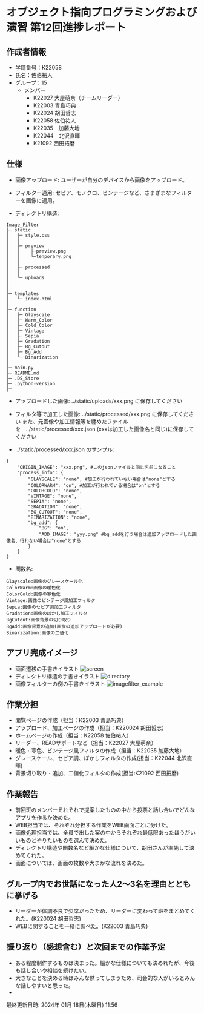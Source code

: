 # オブジェクト指向プログラミングおよび演習 第12回進捗レポート

## 作成者情報

- 学籍番号：K22058
- 氏名：佐伯祐人
- グループ：15
  - メンバー
    - K22027 大屋萌奈（チームリーダー）
    - K22003 青島巧典
    - K22024 胡田哲志
    - K22058 佐伯祐人
    - K22035　加藤大地
    - K22044　北沢直暉
    - K21092 西田拓磨

## 仕様

- 画像アップロード: ユーザーが自分のデバイスから画像をアップロード。
  
- フィルター適用: セピア、モノクロ、ビンテージなど、さまざまなフィルターを画像に適用。
  
- ディレクトリ構造:
```
Image_Filter
├─ static
│   ├─ style.css
│   │
│   ├─ preview
│   │    ├─preview.png
│   │    └─tenporary.png
│   │
│   ├─ processed
│   │
│   └─ uploads
│
│
├─ templates
│   └─ index.html
│
├─ function
│   ├─ Glayscale
│   ├─ Warm_Color
│   ├─ Cold_Color
│   ├─ Vintage
│   ├─ Sepia
│   ├─ Gradation
│   ├─ Bg_Cutout
│   ├─ Bg_Add
│   └─ Binarization
│
├─ main.py
├─ README.md
├─ .DS_Store
├─ .python-version
├─ 
```

- アップロードした画像:
  ../static/uploads/xxx.png に保存してください

- フィルタ等で加工した画像:
  ../static/processed/xxx.png に保存してください
  また、元画像や加工情報等を纏めたファイルを　../static/processed/xxx.json (xxxは加工した画像名と同じ)に保存してください
  
- ../static/processed/xxx.json のサンプル:
```
{
    "ORIGIN_IMAGE": "xxx.png", #このjsonファイルと同じ名前になること
    "process_info": {
        "GLAYSCALE": "none", #加工が行われていない場合は"none"とする
        "COLORWARM": "on", #加工が行われている場合は"on"とする
        "COLORCOLD": "none",
        "VINTAGE": "none",
        "SEPIA": "none",
        "GRADATION": "none",
        "BG_CUTOUT": "none",
        "BINARIZATION": "none",
        "bg_add": {
            "BG": "on",
            "ADD_IMAGE": "yyy.png" #bg_addを行う場合は追加アップロードした画像名、行わない場合は"none"とする
        }
    }
}
```

- 関数名:
```
Glayscale:画像のグレースケール化
ColorWarm:画像の暖色化
ColorCold:画像の寒色化
Vintage:画像のビンテージ風加工フィルタ
Sepia:画像のセピア調加工フィルタ
Gradation:画像のぼかし加工フィルタ
BgCutout:画像背景の切り取り
BgAdd:画像背景の追加(画像の追加アップロードが必要)
Binarization:画像の二値化
```

## アプリ完成イメージ

- 画面遷移の手書きイラスト
  ![screen](https://github.com/YutoSaeki/lecture12/assets/109041401/0fab0925-3995-403e-a816-f601b19024c5)
- ディレクトリ構造の手書きイラスト
  ![directory](https://github.com/YutoSaeki/lecture12/assets/109041401/e96a93ba-0b8b-4e28-b561-f15d2b30bcc1)
- 画像フィルターの例の手書きイラスト
  ![imagefilter_example](https://github.com/YutoSaeki/lecture12/assets/109041401/af075342-2fa1-4e37-983b-79e4dbb89c3f)


## 作業分担

- 閲覧ページの作成（担当：K22003 青島巧典）
- アップロード、加工ページの作成（担当：K220024 胡田哲志）
- ホームページの作成（担当：K22058 佐伯祐人）
- リーダー、READサポートなど（担当：K22027 大屋萌奈）
- 暖色・寒色、ビンテージ風フィルタの作成（担当：K22035 加藤大地）
- グレースケール、セピア調、ぼかしフィルタの作成(担当：K22044 北沢直暉)
- 背景切り取り・追加、二値化フィルタの作成(担当:K21092 西田拓磨)

## 作業報告

- 前回班のメンバーそれぞれで提案したものの中から投票と話し合いでどんなアプリを作るか決めた。
- WEB担当では、それぞれ分担する作業をWEB画面ごとに分けた。
- 画像処理担当では、全員で出した案の中からそれぞれ最低限あったほうがいいものとやりたいものを選んで決めた。
- ディレクトリ構造や関数名など細かな仕様について、胡田さんが率先して決めてくれた。
- 画面については、画面の枚数や大まかな流れを決めた。

## グループ内でお世話になった人2〜3名を理由とともに挙げる

- リーダーが体調不良で欠席だったため、リーダーに変わって班をまとめてくれた。(K220024 胡田哲志)
- WEBに関することを一緒に調べた。(K22003 青島巧典)

## 振り返り（感想含む）と次回までの作業予定

- ある程度制作するものは決まった。細かな仕様についても決めれたが、今後も話し合いや相談を続けたい。
- 大きなことを決める時はみんな黙ってしまうため、司会的な人がいるとみんな話しやすいと思った。
- 

最終更新日時: 2024年 01月 18日(木曜日) 11:56
